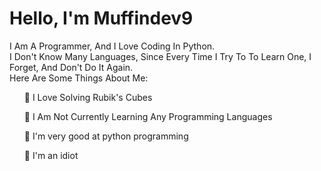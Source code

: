 <head>
  <title>README</title>
</head>
<h1>Hello, I'm Muffindev9</h1>
<p>I Am A Programmer, And I Love Coding In Python.<br />
  I Don't Know Many Languages, Since Every Time I Try To To Learn One, I Forget, And Don't Do It Again.<br />
  Here Are Some Things About Me:</p>
<aboutme>
  <ul>👀 I Love Solving Rubik's Cubes</ul>
  <ul>🌱 I Am Not Currently Learning Any Programming Languages</ul>
  <ul>🐍 I'm very good at python programming</ul>  
  <ul>🤪 I'm an idiot</ul>
</aboutme>
<!---
MuffinDev9/MuffinDev9 is a ✨ special ✨ repository because its `README.md` (this file) appears on your GitHub profile.
You can click the Preview link to take a look at your changes.
--->
